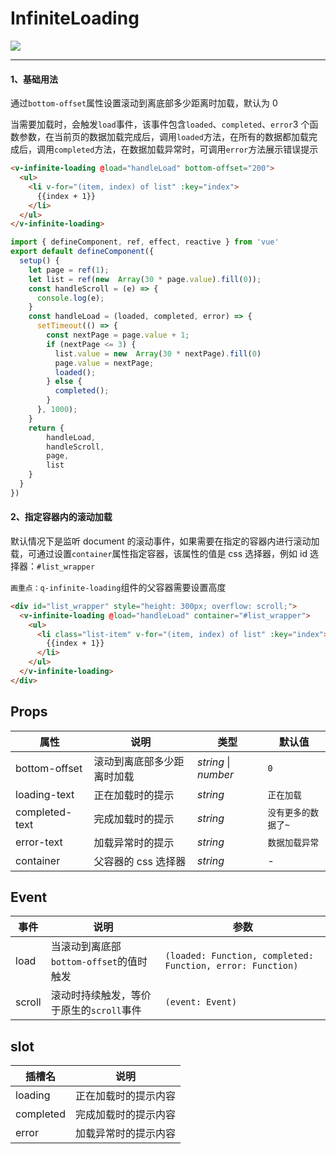 # InfiniteLoading

![](https://img.shields.io/badge/coverage-0%25-red)

---

#### 1、基础用法

通过`bottom-offset`属性设置滚动到离底部多少距离时加载，默认为 0

当需要加载时，会触发`load`事件，该事件包含`loaded`、`completed`、`error`3 个函数参数，在当前页的数据加载完成后，调用`loaded`方法，在所有的数据都加载完成后，调用`completed`方法，在数据加载异常时，可调用`error`方法展示错误提示

```html
<v-infinite-loading @load="handleLoad" bottom-offset="200">
  <ul>
    <li v-for="(item, index) of list" :key="index">
      {{index + 1}}
    </li>
  </ul>
</v-infinite-loading>
```

```js
import { defineComponent, ref, effect, reactive } from 'vue'
export default defineComponent({
  setup() {
    let page = ref(1);
    let list = ref(new  Array(30 * page.value).fill(0));
    const handleScroll = (e) => {
      console.log(e);
    }
    const handleLoad = (loaded, completed, error) => {
      setTimeout(() => {
        const nextPage = page.value + 1;
        if (nextPage <= 3) {
          list.value = new  Array(30 * nextPage).fill(0)
          page.value = nextPage;
          loaded();
        } else {
          completed();
        }
      }, 1000);
    }
    return {
        handleLoad,
        handleScroll,
        page,
        list
    }
  }
})
```

#### 2、指定容器内的滚动加载

默认情况下是监听 document 的滚动事件，如果需要在指定的容器内进行滚动加载，可通过设置`container`属性指定容器，该属性的值是 css 选择器，例如 id 选择器：`#list_wrapper`

`画重点：q-infinite-loading`组件的父容器需要设置高度

```html
<div id="list_wrapper" style="height: 300px; overflow: scroll;">
  <v-infinite-loading @load="handleLoad" container="#list_wrapper">
    <ul>
      <li class="list-item" v-for="(item, index) of list" :key="index">
        {{index + 1}}
      </li>
    </ul>
  </v-infinite-loading>
</div>
```

## Props

| 属性           | 说明                       | 类型                     | 默认值              |
| -------------- | -------------------------- | ------------------------ | ------------------- |
| bottom-offset  | 滚动到离底部多少距离时加载 | _string_ &#124; _number_ | `0`                 |
| loading-text   | 正在加载时的提示           | _string_                 | `正在加载`          |
| completed-text | 完成加载时的提示           | _string_                 | `没有更多的数据了~` |
| error-text     | 加载异常时的提示           | _string_                 | `数据加载异常`      |
| container      | 父容器的 css 选择器        | _string_                 | -                   |

## Event

| 事件   | 说明                                     | 参数                                                       |
| ------ | ---------------------------------------- | ---------------------------------------------------------- |
| load   | 当滚动到离底部`bottom-offset`的值时触发  | `(loaded: Function, completed: Function, error: Function)` |
| scroll | 滚动时持续触发，等价于原生的`scroll`事件 | `(event: Event)`                                           |

## slot

| 插槽名    | 说明                 |
| --------- | -------------------- |
| loading   | 正在加载时的提示内容 |
| completed | 完成加载时的提示内容 |
| error     | 加载异常时的提示内容 |
